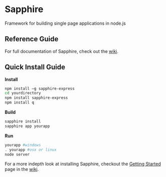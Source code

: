 Sapphire
========

Framework for building single page applications in node.js

Reference Guide
----------------------------
For full documentation of Sapphire, check out the [wiki](https://github.com/Ondoher/sapphire/wiki).

Quick Install Guide
-------------------

**Install**
```bash
npm install –g sapphire-express
cd yourdirectory
npm install sapphire-express
npm install q
```

**Build**
```bash
sapphire install
sapphire app yourapp
```

**Run**
```bash
yourapp #windows
. yourapp #osx or linux
node server
```

For a more indepth look at installing Sapphire, checkout the [Getting Started](https://github.com/Ondoher/sapphire/wiki/Getting-Started) page in the [wiki](https://github.com/Ondoher/sapphire/wiki).

